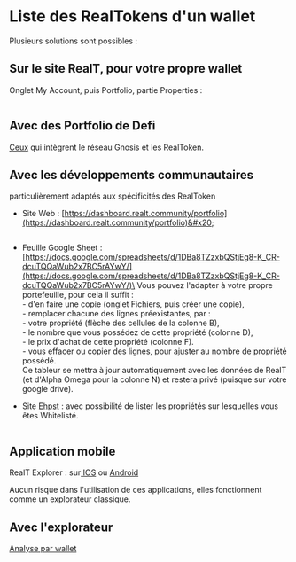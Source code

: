 # Liste des RealTokens d'un wallet

Plusieurs solutions sont possibles :

## Sur le site RealT, pour votre propre wallet&#x20;

Onglet My Account, puis Portfolio, partie Properties :

<figure><img src="../../.gitbook/assets/image (87).png" alt=""><figcaption></figcaption></figure>

## Avec des Portfolio de Defi

[Ceux](../defi-realt/portfolio-defi.md) qui intègrent le réseau Gnosis et les RealToken.

## Avec les développements communautaires

particulièrement adaptés aux spécificités des RealToken&#x20;

*   Site Web : [https://dashboard.realt.community/portfolio](https://dashboard.realt.community/portfolio)&#x20;

    <figure><img src="../../.gitbook/assets/image (25).png" alt=""><figcaption></figcaption></figure>


* Feuille Google Sheet : [https://docs.google.com/spreadsheets/d/1DBa8TZzxbQStjEg8-K_CR-dcuTQQaWub2x7BC5rAYwY/](https://docs.google.com/spreadsheets/d/1DBa8TZzxbQStjEg8-K_CR-dcuTQQaWub2x7BC5rAYwY/)\
  Vous pouvez l'adapter à votre propre portefeuille, pour cela il suffit : \
  &#x20; \- d'en faire une copie (onglet Fichiers, puis créer une copie),\
  &#x20; \- remplacer chacune des lignes préexistantes, par : \
  &#x20;      \- votre propriété (flèche des cellules de la colonne B),\
  &#x20;      \- le nombre que vous possédez de cette propriété (colonne D),\
  &#x20;      \- le prix d'achat de cette propriété (colonne F).\
  &#x20; \- vous effacer ou copier des lignes, pour ajuster au nombre de propriété possédé.\
  Ce tableur se mettra à jour automatiquement avec les données de RealT (et d'Alpha Omega pour la colonne N) et restera privé (puisque sur votre google drive).



*   Site [Ehpst](https://ehpst.duckdns.org/realt\_rent\_tracker/whitelist\_status) : avec possibilité de lister les propriétés sur lesquelles vous êtes Whitelisté.

    <figure><img src="../../.gitbook/assets/image (1) (3).png" alt=""><figcaption></figcaption></figure>

## Application mobile&#x20;

RealT Explorer : sur[ IOS](https://apps.apple.com/fr/app/realt-explorer/id1532670717) ou [Android](https://play.google.com/store/apps/details?id=com.rubengaviles.realtexplorer\&hl=fr\&gl=US)

Aucun risque dans l'utilisation de ces applications, elles fonctionnent comme un explorateur classique.

## Avec l'explorateur

[Analyse par wallet](analyse-des-investisseurs.md)

